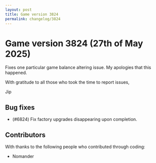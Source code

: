 ```yaml
---
layout: post
title: Game version 3824
permalink: changelog/3824
---
```


# Game version 3824 (27th of May 2025)

Fixes one particular game balance altering issue. My apologies that this happened.

With gratitude to all those who took the time to report issues,

Jip

## Bug fixes

- (#6824) Fix factory upgrades disappearing upon completion.

## Contributors

With thanks to the following people who contributed through coding:

- Nomander

